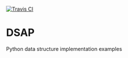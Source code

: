 [![Travis CI](https://travis-ci.com/B-T-D/DSAP.svg?branch=master)](https://travis-ci.com/github/B-T-D/DSAP)


# DSAP
Python data structure implementation examples
